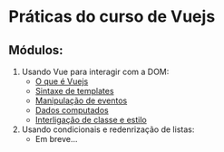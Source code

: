 # Práticas do curso de Vuejs

## Módulos:
1. Usando Vue para interagir com a DOM:
    * [O que é Vuejs](https://br.vuejs.org/v2/guide/)
    * [Sintaxe de templates](https://br.vuejs.org/v2/guide/syntax.html)
    * [Manipulação de eventos](https://br.vuejs.org/v2/guide/events.html)
    * [Dados computados](https://br.vuejs.org/v2/guide/computed.html)
    * [Interligação de classe e estilo](https://br.vuejs.org/v2/guide/class-and-style.html)
2. Usando condicionais e redenrização de listas:
    * Em breve...
